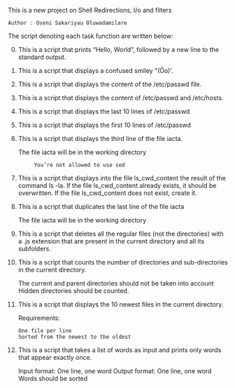 This is a new project on Shell Redirections, I/o and filters


	Author : Oseni Sakariyau Oluwadamilare

The script denoting each task function are written below:

0. This is a script that prints “Hello, World”, followed by a new line to the standard output.

1. This is a script that displays a confused smiley "(Ôo)'.

2. This is a script that displays the content of the /etc/passwd file.

3. This is a script that displays the content of /etc/passwd and /etc/hosts.

4. This is a script that displays the last 10 lines of /etc/passwd

5. This is a script that displays the first 10 lines of /etc/passwd

6. This is a script that displays the third line of the file iacta.

	The file iacta will be in the working directory

    		You’re not allowed to use sed

7. This is a script that displays  into the file ls_cwd_content the result of the command ls -la. If the file ls_cwd_content already exists, it should be overwritten. If the file ls_cwd_content does not exist, create it.

8. This is a script  that duplicates the last line of the file iacta

    The file iacta will be in the working directory

9. This is a script that deletes all the regular files (not the directories) with a .js extension that are present in the current directory and all its subfolders.

10. This is a script that counts the number of directories and sub-directories in the current directory.

    The current and parent directories should not be taken into account
    Hidden directories should be counted.

11. This is a script  that displays the 10 newest files in the current directory.

	Requirements:

    	One file per line
    	Sorted from the newest to the oldest

12. This is a script that takes a list of words as input and prints only words that appear exactly once.

    Input format: One line, one word
    Output format: One line, one word
    Words should be sorted



